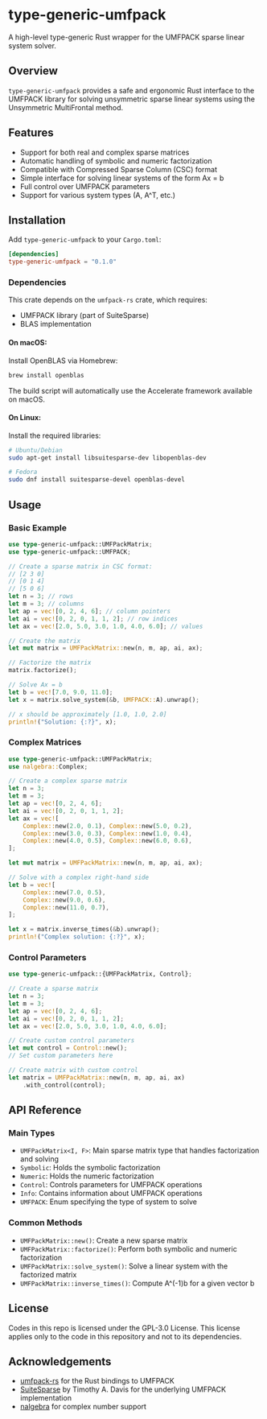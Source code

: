 # type-generic-umfpack

A high-level type-generic Rust wrapper for the UMFPACK sparse linear system solver. 

## Overview

`type-generic-umfpack` provides a safe and ergonomic Rust interface to the UMFPACK library for solving unsymmetric sparse linear systems using the Unsymmetric MultiFrontal method.

## Features

- Support for both real and complex sparse matrices
- Automatic handling of symbolic and numeric factorization
- Compatible with Compressed Sparse Column (CSC) format
- Simple interface for solving linear systems of the form Ax = b
- Full control over UMFPACK parameters
- Support for various system types (A, A^T, etc.)

## Installation

Add `type-generic-umfpack` to your `Cargo.toml`:

```toml
[dependencies]
type-generic-umfpack = "0.1.0"
```

### Dependencies

This crate depends on the `umfpack-rs` crate, which requires:

- UMFPACK library (part of SuiteSparse)
- BLAS implementation

#### On macOS:

Install OpenBLAS via Homebrew:

```bash
brew install openblas
```

The build script will automatically use the Accelerate framework available on macOS.

#### On Linux:

Install the required libraries:

```bash
# Ubuntu/Debian
sudo apt-get install libsuitesparse-dev libopenblas-dev

# Fedora
sudo dnf install suitesparse-devel openblas-devel
```

## Usage

### Basic Example

```rust
use type-generic-umfpack::UMFPackMatrix;
use type-generic-umfpack::UMFPACK;

// Create a sparse matrix in CSC format:
// [2 3 0]
// [0 1 4]
// [5 0 6]
let n = 3; // rows
let m = 3; // columns
let ap = vec![0, 2, 4, 6]; // column pointers
let ai = vec![0, 2, 0, 1, 1, 2]; // row indices
let ax = vec![2.0, 5.0, 3.0, 1.0, 4.0, 6.0]; // values

// Create the matrix
let mut matrix = UMFPackMatrix::new(n, m, ap, ai, ax);

// Factorize the matrix
matrix.factorize();

// Solve Ax = b
let b = vec![7.0, 9.0, 11.0];
let x = matrix.solve_system(&b, UMFPACK::A).unwrap();

// x should be approximately [1.0, 1.0, 2.0]
println!("Solution: {:?}", x);
```

### Complex Matrices

```rust
use type-generic-umfpack::UMFPackMatrix;
use nalgebra::Complex;

// Create a complex sparse matrix
let n = 3;
let m = 3;
let ap = vec![0, 2, 4, 6];
let ai = vec![0, 2, 0, 1, 1, 2];
let ax = vec![
    Complex::new(2.0, 0.1), Complex::new(5.0, 0.2),
    Complex::new(3.0, 0.3), Complex::new(1.0, 0.4),
    Complex::new(4.0, 0.5), Complex::new(6.0, 0.6),
];

let mut matrix = UMFPackMatrix::new(n, m, ap, ai, ax);

// Solve with a complex right-hand side
let b = vec![
    Complex::new(7.0, 0.5),
    Complex::new(9.0, 0.6),
    Complex::new(11.0, 0.7),
];

let x = matrix.inverse_times(&b).unwrap();
println!("Complex solution: {:?}", x);
```

### Control Parameters

```rust
use type-generic-umfpack::{UMFPackMatrix, Control};

// Create a sparse matrix
let n = 3;
let m = 3;
let ap = vec![0, 2, 4, 6];
let ai = vec![0, 2, 0, 1, 1, 2];
let ax = vec![2.0, 5.0, 3.0, 1.0, 4.0, 6.0];

// Create custom control parameters
let mut control = Control::new();
// Set custom parameters here

// Create matrix with custom control
let matrix = UMFPackMatrix::new(n, m, ap, ai, ax)
    .with_control(control);
```

## API Reference

### Main Types

- `UMFPackMatrix<I, F>`: Main sparse matrix type that handles factorization and solving
- `Symbolic`: Holds the symbolic factorization
- `Numeric`: Holds the numeric factorization
- `Control`: Controls parameters for UMFPACK operations
- `Info`: Contains information about UMFPACK operations
- `UMFPACK`: Enum specifying the type of system to solve

### Common Methods

- `UMFPackMatrix::new()`: Create a new sparse matrix
- `UMFPackMatrix::factorize()`: Perform both symbolic and numeric factorization
- `UMFPackMatrix::solve_system()`: Solve a linear system with the factorized matrix
- `UMFPackMatrix::inverse_times()`: Compute A^(-1)b for a given vector b

## License

Codes in this repo is licensed under the GPL-3.0 License. This license applies only to the code in this repository and not to its dependencies.

## Acknowledgements

- [umfpack-rs](https://github.com/su-z/umfpack-rs) for the Rust bindings to UMFPACK
- [SuiteSparse](https://github.com/DrTimothyAldenDavis/SuiteSparse) by Timothy A. Davis for the underlying UMFPACK implementation
- [nalgebra](https://nalgebra.org/) for complex number support
